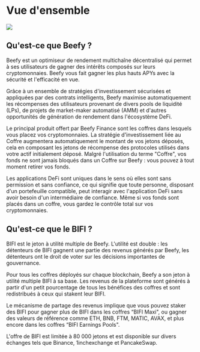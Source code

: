 # Vue d'ensemble

![](.gitbook/assets/docs-landing\_fr.png)

## Qu'est-ce que Beefy ?

Beefy est un optimiseur de rendement multichaîne décentralisé qui permet à ses utilisateurs de gagner des intérêts composés sur leurs cryptomonnaies. Beefy vous fait gagner les plus hauts APYs avec la sécurité et l'efficacité en vue.

Grâce à un ensemble de stratégies d'investissement sécurisées et appliquées par des contrats intelligents, Beefy maximise automatiquement les récompenses des utilisateurs provenant de divers pools de liquidité (LPs), de projets de market-maker automatisé (AMM) et d'autres opportunités de génération de rendement dans l'écosystème DeFi.

Le principal produit offert par Beefy Finance sont les coffres dans lesquels vous placez vos cryptomonnaies. La stratégie d'investissement liée au Coffre augmentera automatiquement le montant de vos jetons déposés, cela en composant les jetons de récompense des protocoles utilisés dans votre actif initialement déposé. Malgré l'utilisation du terme "Coffre", vos fonds ne sont jamais bloqués dans un Coffre sur Beefy : vous pouvez à tout moment retirer vos fonds.

Les applications DeFi sont uniques dans le sens où elles sont sans permission et sans confiance, ce qui signifie que toute personne, disposant d'un portefeuille compatible, peut interagir avec l'application DeFi sans avoir besoin d'un intermédiaire de confiance. Même si vos fonds sont placés dans un coffre, vous gardez le contrôle total sur vos cryptomonnaies.

## Qu'est-ce que le BIFI ?

BIFI est le jeton à utilité multiple de Beefy. L'utilité est double : les détenteurs de BIFI gagnent une partie des revenus générés par Beefy, les détenteurs ont le droit de voter sur les décisions importantes de gouvernance.

Pour tous les coffres déployés sur chaque blockchain, Beefy a son jeton à utilité multiple BIFI à sa base. Les revenus de la plateforme sont générés à partir d'un petit pourcentage de tous les bénéfices des coffres et sont redistribués à ceux qui stakent leur BIFI.

Le mécanisme de partage des revenus implique que vous pouvez staker des BIFI pour gagner plus de BIFI dans les coffres “BIFI Maxi", ou gagner des valeurs de référence comme ETH, BNB, FTM, MATIC, AVAX, et plus encore dans les coffres “BIFI Earnings Pools".

L'offre de BIFI est limitée à 80 000 jetons et est disponible sur divers échanges tels que Binance, 1inchexchange et PancakeSwap.
